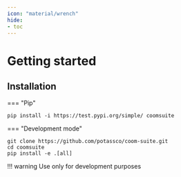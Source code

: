 ```yaml
---
icon: "material/wrench"
hide:
- toc
---
```


# Getting started

## Installation

=== "Pip"

```console
pip install -i https://test.pypi.org/simple/ coomsuite
```

=== "Development mode"

```console
git clone https://github.com/potassco/coom-suite.git
cd coomsuite
pip install -e .[all]
```

!!! warning
    Use only for development purposes
